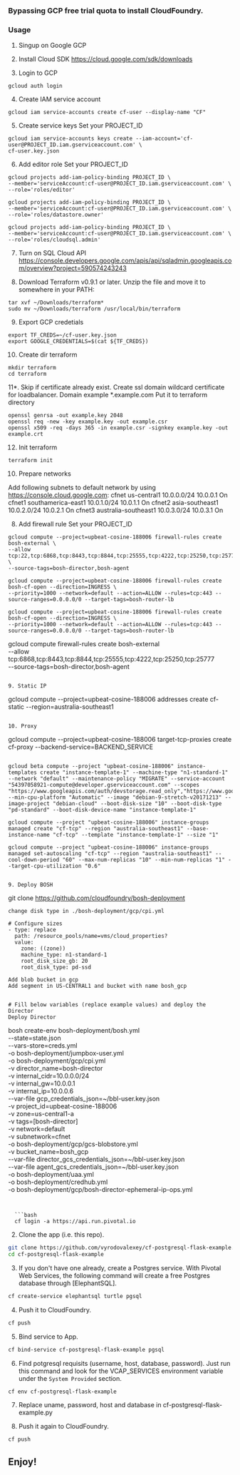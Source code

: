 ### Bypassing GCP free trial quota to install CloudFoundry.


### Usage

1. Singup on Google GCP

2. Install Cloud SDK
https://cloud.google.com/sdk/downloads

3. Login to GCP
```
gcloud auth login
```

4. Create IAM service account
```
gcloud iam service-accounts create cf-user --display-name "CF"
```
5. Create service keys
Set your PROJECT_ID
```
gcloud iam service-accounts keys create --iam-account='cf-user@PROJECT_ID.iam.gserviceaccount.com' \
cf-user.key.json
```

6. Add editor role
Set your PROJECT_ID
```
gcloud projects add-iam-policy-binding PROJECT_ID \
--member='serviceAccount:cf-user@PROJECT_ID.iam.gserviceaccount.com' \
--role='roles/editor'

gcloud projects add-iam-policy-binding PROJECT_ID \
--member='serviceAccount:cf-user@PROJECT_ID.iam.gserviceaccount.com' \
--role='roles/datastore.owner'

gcloud projects add-iam-policy-binding PROJECT_ID \
--member='serviceAccount:cf-user@PROJECT_ID.iam.gserviceaccount.com' \
--role='roles/cloudsql.admin'
```

7. Turn on SQL Cloud API
https://console.developers.google.com/apis/api/sqladmin.googleapis.com/overview?project=590574243243


8. Download Terraform v0.9.1 or later. Unzip the file and move it to somewhere in your PATH:

```
tar xvf ~/Downloads/terraform*
sudo mv ~/Downloads/terraform /usr/local/bin/terraform
```

9. Export GCP credetials
```
export TF_CREDS=~/cf-user.key.json
export GOOGLE_CREDENTIALS=$(cat ${TF_CREDS})
```

10. Create dir terraform
```
mkdir terraform
cd terraform
```

11*. Skip if certificate already exist. Create ssl domain wildcard certificate for loadbalancer. Domain example *.example.com
Put it to terraform directory
```
openssl genrsa -out example.key 2048
openssl req -new -key example.key -out example.csr
openssl x509 -req -days 365 -in example.csr -signkey example.key -out example.crt
```



12. Init terraform
```
terraform init
```

10. Prepare networks

Add following subnets to default network by using https://console.cloud.google.com:
cfnet	us-central1		10.0.0.0/24	10.0.0.1	On
cfnet1	southamerica-east1	10.0.1.0/24	10.0.1.1	On
cfnet2	asia-southeast1		10.0.2.0/24	10.0.2.1	On
cfnet3	australia-southeast1	10.0.3.0/24	10.0.3.1	On

8. Add firewall rule
Set your PROJECT_ID
```
gcloud compute --project=upbeat-cosine-188006 firewall-rules create bosh-external \
--allow tcp:22,tcp:6868,tcp:8443,tcp:8844,tcp:25555,tcp:4222,tcp:25250,tcp:25777 \
--source-tags=bosh-director,bosh-agent
```
```
gcloud compute --project=upbeat-cosine-188006 firewall-rules create bosh-cf-open --direction=INGRESS \
--priority=1000 --network=default --action=ALLOW --rules=tcp:443 --source-ranges=0.0.0.0/0 --target-tags=bosh-router-lb
```
```
gcloud compute --project=upbeat-cosine-188006 firewall-rules create bosh-cf-open --direction=INGRESS \
--priority=1000 --network=default --action=ALLOW --rules=tcp:443 --source-ranges=0.0.0.0/0 --target-tags=bosh-router-lb
```



gcloud compute firewall-rules create bosh-external \
--allow tcp:6868,tcp:8443,tcp:8844,tcp:25555,tcp:4222,tcp:25250,tcp:25777 \
--source-tags=bosh-director,bosh-agent
```

9. Static IP

```
gcloud compute --project=upbeat-cosine-188006 addresses create cf-static --region=australia-southeast1
```

10. Proxy
```
gcloud compute --project=upbeat-cosine-188006 target-tcp-proxies create cf-proxy --backend-service=BACKEND_SERVICE
```

gcloud beta compute --project "upbeat-cosine-188006" instance-templates create "instance-template-1" --machine-type "n1-standard-1" --network "default" --maintenance-policy "MIGRATE" --service-account "54397058921-compute@developer.gserviceaccount.com" --scopes "https://www.googleapis.com/auth/devstorage.read_only","https://www.googleapis.com/auth/logging.write","https://www.googleapis.com/auth/monitoring.write","https://www.googleapis.com/auth/servicecontrol","https://www.googleapis.com/auth/service.management.readonly","https://www.googleapis.com/auth/trace.append" --min-cpu-platform "Automatic" --image "debian-9-stretch-v20171213" --image-project "debian-cloud" --boot-disk-size "10" --boot-disk-type "pd-standard" --boot-disk-device-name "instance-template-1"

gcloud compute --project "upbeat-cosine-188006" instance-groups managed create "cf-tcp" --region "australia-southeast1" --base-instance-name "cf-tcp" --template "instance-template-1" --size "1"

gcloud compute --project "upbeat-cosine-188006" instance-groups managed set-autoscaling "cf-tcp" --region "australia-southeast1" --cool-down-period "60" --max-num-replicas "10" --min-num-replicas "1" --target-cpu-utilization "0.6"


9. Deploy BOSH
```
git clone https://github.com/cloudfoundry/bosh-deployment
```
change disk type in ./bosh-deployment/gcp/cpi.yml

# Configure sizes
- type: replace
  path: /resource_pools/name=vms/cloud_properties?
  value:
    zone: ((zone))
    machine_type: n1-standard-1
    root_disk_size_gb: 20
    root_disk_type: pd-ssd

Add blob bucket in gcp
Add segment in US-CENTRAL1 and bucket with name bosh_gcp


# Fill below variables (replace example values) and deploy the Director
Deploy Director
```
bosh create-env bosh-deployment/bosh.yml \
--state=state.json \
--vars-store=creds.yml \
-o bosh-deployment/jumpbox-user.yml \
-o bosh-deployment/gcp/cpi.yml \
-v director_name=bosh-director \
-v internal_cidr=10.0.0.0/24 \
-v internal_gw=10.0.0.1 \
-v internal_ip=10.0.0.6 \
--var-file gcp_credentials_json=~/bbl-user.key.json \
-v project_id=upbeat-cosine-188006 \
-v zone=us-central1-a \
-v tags=[bosh-director] \
-v network=default \
-v subnetwork=cfnet \
-o bosh-deployment/gcp/gcs-blobstore.yml \
-v bucket_name=bosh_gcp \
--var-file director_gcs_credentials_json=~/bbl-user.key.json \
--var-file agent_gcs_credentials_json=~/bbl-user.key.json \
-o bosh-deployment/uaa.yml \
-o bosh-deployment/credhub.yml \
-o bosh-deployment/gcp/bosh-director-ephemeral-ip-ops.yml
```


  ```bash
  cf login -a https://api.run.pivotal.io
  ```

2. Clone the app (i.e. this repo).

  ```bash
  git clone https://github.com/vyrodovalexey/cf-postgresql-flask-example.git
  cd cf-postgresql-flask-example
  ```

3. If you don't have one already, create a Postgres service.  With Pivotal Web Services, the following command will create a free Postgres database through [ElephantSQL].

  ```bash
  cf create-service elephantsql turtle pgsql
  ```

4. Push it to CloudFoundry.

  ```bash
  cf push
  ```

5. Bind service to App.

  ```bash
  cf bind-service cf-postgresql-flask-example pgsql
  ```

6. Find potgresql requisits (username, host, database, password).  Just run this command and look for the VCAP_SERVICES environment variable under the `System Provided` section.

  ```bash
  cf env cf-postgresql-flask-example
  ```
  
7. Replace uname, password, host and database in cf-postgresql-flask-example.py

8. Push it again to CloudFoundry.
  ```bash
  cf push
  ```

## Enjoy!

